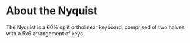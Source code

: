 # About the Nyquist

The Nyquist is a 60% split ortholinear keyboard, comprised of two halves with a 5x6 arrangement of keys.

